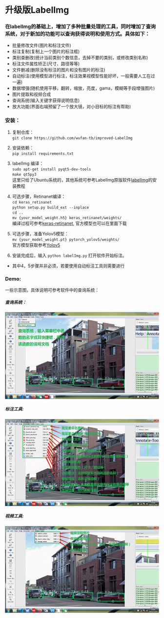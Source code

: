 # 升级版LabelImg

### 在labelImg的基础上，增加了多种批量处理的工具，同时增加了查询系统，对于新加的功能可以查询获得说明和使用方式。具体如下：
- 批量修改文件(图片和标注文件)
- 标注复制(复制上一个图片的标注框)
- 类别查删改(统计当前类别个数信息，去掉不要的类别，或修改类别名称)
- 标注文件属性矫正(尺寸、路径等等)
- 文件删减(删除没有标注的图片和没有图片的标注)
- 自动标注(使用模型进行标注，标注效果视模型性能好坏，一般需要人工在过一遍)
- 数据增强(随机使用平移，翻转，缩放，亮度，gama，模糊等手段增强图片)
- 图片提取和视频合成
- 查询系统(输入关键字获得说明信息)
- 放大功能(界面右端预留了一个放大镜，对小目标的标注有帮助)

### 安装：

1. 复制仓库：<Br> `git clone https://github.com/wufan-tb/improved-LabelImg`

2. 安装依赖：<Br> `pip install requirements.txt`

3. labelImg 编译：<Br> `sudo apt-get install pyqt5-dev-tools` <Br>
`make qt5py3` <Br>
这里只给了Ubuntu系统的，其他系统可参考LabelImg原版软件[labelImg](https://github.com/tzutalin/labelImg)的安装教程

4. 可选步骤，Retinanet编译：<Br>
`cd keras_retinanet` <Br>
`python setup.py build_ext --inplace` <Br>
`cd ..` <Br>
`mv {your_model_weight.h5} keras_retinanet/weights/` <Br>
编译过程可参考[keras-retinanet](https://github.com/fizyr/keras-retinanet), 官方模型也可以在里面下载

5. 可选步骤，准备Yolov5模型：<Br>
`mv {your_model_weight.pt} pytorch_yolov5/weights/` <Br>
官方模型获取参考[Yolov5](https://github.com/ultralytics/yolov5)

6. 安装完成后，输入  `python labelImg.py` 打开软件开始标注。

* 其中4，5步骤并非必须，若要使用自动标注工具则需要进行<Br>

### Demo:

一些示意图，具体说明可参考软件中的查询系统：

##### 查询系统：
![查询](demo/0.jpg)
##### 标注工具:
![标注](demo/1.jpg)
##### 视频工具:
![视频](demo/2.jpg)
